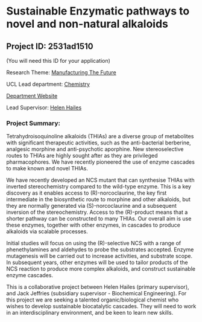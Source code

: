 # Sustainable Enzymatic pathways to novel and non-natural alkaloids

## Project ID: **2531ad1510**
(You will need this ID for your application)

Research Theme: [Manufacturing The Future](../themes/manufacturing-the-future.md)

UCL Lead department: [Chemistry](../departments/chemistry.md)

[Department Website](https://www.ucl.ac.uk/chemistry)

Lead Supervisor: [Helen Hailes](https://profiles.ucl.ac.uk/816)

### Project Summary:

Tetrahydroisoquinoline alkaloids (THIAs) are a diverse group of metabolites with significant therapeutic activities, such as the anti-bacterial berberine, analgesic morphine and anti-psychotic aporphine. New stereoselective routes to THIAs are highly sought after as they are privileged pharmacophores. We have recently pioneered the use of enzyme cascades to make known and novel THIAs. 

We have recently developed an NCS mutant that can synthesise THIAs with inverted stereochemistry compared to the wild-type enzyme. This is a key discovery as it enables access to (R)-norcoclaurine, the key first intermediate in the biosynthetic route to morphine and other alkaloids, but they are normally generated via (S)-norcoclaurine and a subsequent inversion of the stereochemistry. Access to the (R)-product means that a shorter pathway can be constructed to many THIAs. Our overall aim is use these enzymes, together with other enzymes, in cascades to produce alkaloids via scalable processes. 

Initial studies will focus on using the (R)-selective NCS with a range of phenethylamines and aldehydes to probe the substrates accepted. Enzyme mutagenesis will be carried out to increase activities, and substrate scope. In subsequent years, other enzymes will be used to tailor products of the NCS reaction to produce more complex alkaloids, and construct sustainable enzyme cascades. 

This is a collaborative project between Helen Hailes (primary supervisor), and Jack Jeffries (subsidiary supervisor - Biochemical Engineering). For this project we are seeking a talented organic/biological chemist who wishes to develop sustainable biocatalytic cascades. They will need to work in an interdisciplinary environment, and be keen to learn new skills.
